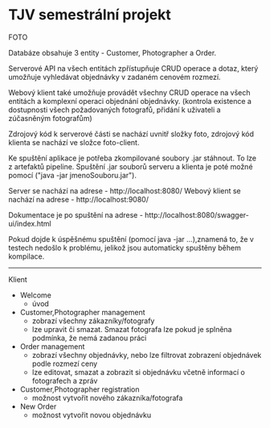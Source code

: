 # TJV semestrální projekt
FOTO 

Databáze obsahuje 3 entity - Customer, Photographer a Order.

Serverové API na všech entitách zpřístupňuje CRUD operace a dotaz, který umožňuje vyhledávat objednávky v zadaném cenovém rozmezí. 

Webový klient také umožňuje provádět všechny CRUD operace na všech entitách a komplexní operaci objednání objednávky. (kontrola existence a dostupnosti všech požadovaných fotografů, přidání k uživateli a zúčasněným fotografům)

Zdrojový kód k serverové části se nachází uvnitř složky foto, zdrojový kód klienta se nachází ve složce foto-client.

Ke spuštění aplikace je potřeba zkompilované soubory .jar stáhnout. To lze z artefaktů pipeline. 
Spuštění .jar souborů serveru a klienta je poté možné pomocí ("java -jar jmenoSouboru.jar").

Server se nachází na adrese - http://localhost:8080/
Webový klient se nachází na adrese - http://localhost:9080/

Dokumentace je po spuštění na adrese - http://localhost:8080/swagger-ui/index.html

Pokud dojde k úspěšnému spuštění (pomocí java -jar ...),znamená to, že v testech nedošlo k problému, jelikož jsou automaticky spuštěny během kompilace.

----
Klient
- Welcome
    - úvod
- Customer,Photographer management 
    - zobrazí všechny zákazníky/fotografy
    - lze upravit či smazat. Smazat fotografa lze pokud je splněna podmínka, že nemá zadanou práci
- Order management 
    - zobrazí všechny objednávky, nebo lze filtrovat zobrazení objednávek podle rozmezí ceny
    - lze editovat, smazat a zobrazit si objednávku včetně informací o fotografech a zpráv
- Customer,Photographer registration 
    - možnost vytvořit nového zákazníka/fotografa
- New Order 
    - možnost vytvořit novou objednávku

